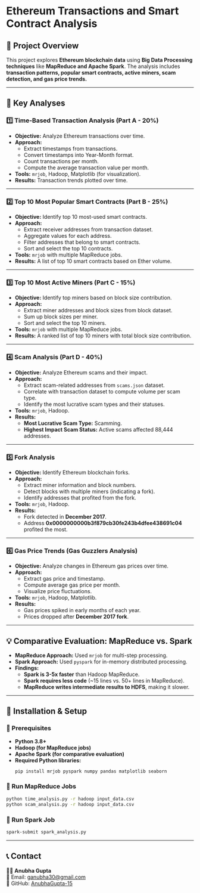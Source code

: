 # **Ethereum Transactions and Smart Contract Analysis**

## **📌 Project Overview**
This project explores **Ethereum blockchain data** using **Big Data Processing techniques** like **MapReduce and Apache Spark**. The analysis includes **transaction patterns, popular smart contracts, active miners, scam detection, and gas price trends.**

---

## **🚀 Key Analyses**

### **1️⃣ Time-Based Transaction Analysis (Part A - 20%)**
- **Objective:** Analyze Ethereum transactions over time.
- **Approach:**
  - Extract timestamps from transactions.
  - Convert timestamps into Year-Month format.
  - Count transactions per month.
  - Compute the average transaction value per month.
- **Tools:** `mrjob`, Hadoop, Matplotlib (for visualization).
- **Results:** Transaction trends plotted over time.

---

### **2️⃣ Top 10 Most Popular Smart Contracts (Part B - 25%)**
- **Objective:** Identify top 10 most-used smart contracts.
- **Approach:**
  - Extract receiver addresses from transaction dataset.
  - Aggregate values for each address.
  - Filter addresses that belong to smart contracts.
  - Sort and select the top 10 contracts.
- **Tools:** `mrjob` with multiple MapReduce jobs.
- **Results:** A list of top 10 smart contracts based on Ether volume.

---

### **3️⃣ Top 10 Most Active Miners (Part C - 15%)**
- **Objective:** Identify top miners based on block size contribution.
- **Approach:**
  - Extract miner addresses and block sizes from block dataset.
  - Sum up block sizes per miner.
  - Sort and select the top 10 miners.
- **Tools:** `mrjob` with multiple MapReduce jobs.
- **Results:** A ranked list of top 10 miners with total block size contribution.

---

### **4️⃣ Scam Analysis (Part D - 40%)**
- **Objective:** Analyze Ethereum scams and their impact.
- **Approach:**
  - Extract scam-related addresses from `scams.json` dataset.
  - Correlate with transaction dataset to compute volume per scam type.
  - Identify the most lucrative scam types and their statuses.
- **Tools:** `mrjob`, Hadoop.
- **Results:**
  - **Most Lucrative Scam Type:** Scamming.
  - **Highest Impact Scam Status:** Active scams affected 88,444 addresses.

---

### **5️⃣ Fork Analysis**
- **Objective:** Identify Ethereum blockchain forks.
- **Approach:**
  - Extract miner information and block numbers.
  - Detect blocks with multiple miners (indicating a fork).
  - Identify addresses that profited from the fork.
- **Tools:** `mrjob`, Hadoop.
- **Results:**
  - Fork detected in **December 2017**.
  - Address **0x0000000000b3f879cb30fe243b4dfee438691c04** profited the most.

---

### **6️⃣ Gas Price Trends (Gas Guzzlers Analysis)**
- **Objective:** Analyze changes in Ethereum gas prices over time.
- **Approach:**
  - Extract gas price and timestamp.
  - Compute average gas price per month.
  - Visualize price fluctuations.
- **Tools:** `mrjob`, Hadoop, Matplotlib.
- **Results:**
  - Gas prices spiked in early months of each year.
  - Prices dropped after **December 2017 fork**.

---

## **💡 Comparative Evaluation: MapReduce vs. Spark**
- **MapReduce Approach:** Used `mrjob` for multi-step processing.
- **Spark Approach:** Used `pyspark` for in-memory distributed processing.
- **Findings:**
  - **Spark is 3-5x faster** than Hadoop MapReduce.
  - **Spark requires less code** (~15 lines vs. 50+ lines in MapReduce).
  - **MapReduce writes intermediate results to HDFS**, making it slower.

---

## **📜 Installation & Setup**
### **🔹 Prerequisites**
- **Python 3.8+**
- **Hadoop (for MapReduce jobs)**
- **Apache Spark (for comparative evaluation)**
- **Required Python libraries:**
  ```sh
  pip install mrjob pyspark numpy pandas matplotlib seaborn
  ```


### **🔹 Run MapReduce Jobs**
```sh
python time_analysis.py -r hadoop input_data.csv
python scam_analysis.py -r hadoop input_data.csv
```

### **🔹 Run Spark Job**
```sh
spark-submit spark_analysis.py
```


---

## **📞 Contact**
👩‍💻 **Anubha Gupta**  
📧 Email: [ganubha30@gmail.com](mailto:ganubha30@gmail.com)  
🔗 GitHub: [AnubhaGupta-15](https://github.com/AnubhaGupta-15)  

